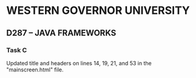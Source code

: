 # WESTERN GOVERNOR UNIVERSITY 
## D287 – JAVA FRAMEWORKS

### Task C
Updated title and headers on lines 14, 19, 21, and 53 in the "mainscreen.html" file.

